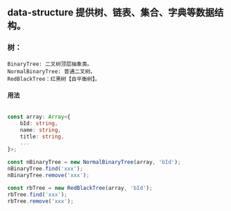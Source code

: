## data-structure 提供树、链表、集合、字典等数据结构。

### 树：
```
BinaryTree: 二叉树顶层抽象类。 
NormalBinaryTree: 普通二叉树。
RedBlackTree：红黑树【自平衡树】。

```
#### 用法
```typescript

const array: Array<{
    bId: string, 
    name: string,
    title: string,
    ...
}>;

const nBinaryTree = new NormalBinaryTree(array, 'bId');
nBinaryTree.find('xxx');
nBinaryTree.remove('xxx');

const rbTree = new RedBlackTree(array, 'bId');
rbTree.find('xxx');
rbTree.remove('xxx');

```
